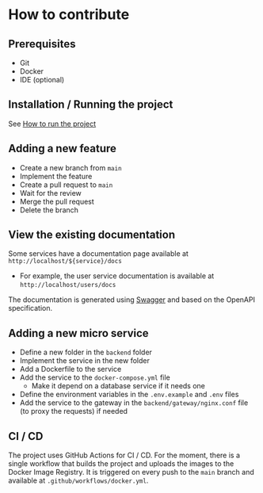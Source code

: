 # How to contribute

## Prerequisites

- Git
- Docker
- IDE (optional)

## Installation / Running the project

See [How to run the project](./HowToRun.md)

## Adding a new feature

- Create a new branch from `main`
- Implement the feature
- Create a pull request to `main`
- Wait for the review
- Merge the pull request
- Delete the branch

## View the existing documentation

Some services have a documentation page available at `http://localhost/${service}/docs`
- For example, the user service documentation is available at `http://localhost/users/docs`

The documentation is generated using [Swagger](https://swagger.io/) and based on the OpenAPI specification.

## Adding a new micro service

- Define a new folder in the `backend` folder
- Implement the service in the new folder
- Add a Dockerfile to the service
- Add the service to the `docker-compose.yml` file
  - Make it depend on a database service if it needs one
- Define the environment variables in the `.env.example` and `.env` files
- Add the service to the gateway in the `backend/gateway/nginx.conf` file (to proxy the requests) if needed

## CI / CD

The project uses GitHub Actions for CI / CD.
For the moment, there is a single workflow that builds the project and uploads the images to the Docker Image Registry.
It is triggered on every push to the `main` branch and available at `.github/workflows/docker.yml`.
